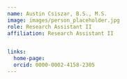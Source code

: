```yaml
---
name: Austin Csiszar, B.S., M.S.
image: images/person_placeholder.jpg
role: Research Assistant II
affiliation: Research Assistant II


links:
  home-page: 
  orcid: 0000-0002-4158-2305
---
```

